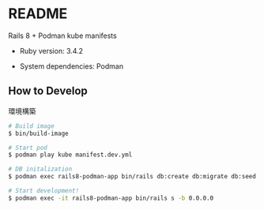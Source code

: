 # README

Rails 8 + Podman kube manifests

* Ruby version: 3.4.2

* System dependencies: Podman

## How to Develop

環境構築
```sh
# Build image
$ bin/build-image

# Start pod
$ podman play kube manifest.dev.yml

# DB initalization
$ podman exec rails8-podman-app bin/rails db:create db:migrate db:seed

# Start development!
$ podman exec -it rails8-podman-app bin/rails s -b 0.0.0.0
```
